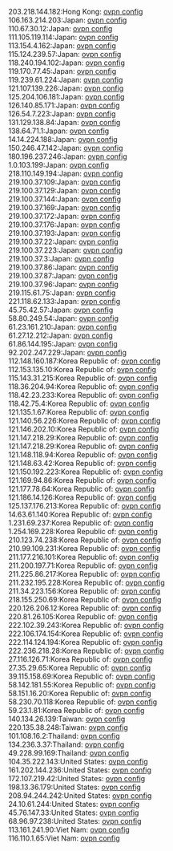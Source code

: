 203.218.144.182:Hong Kong: [ovpn config](vpn/203_218_144_182.ovpn)  
106.163.214.203:Japan: [ovpn config](vpn/106_163_214_203.ovpn)  
110.67.30.12:Japan: [ovpn config](vpn/110_67_30_12.ovpn)  
111.105.119.114:Japan: [ovpn config](vpn/111_105_119_114.ovpn)  
113.154.4.162:Japan: [ovpn config](vpn/113_154_4_162.ovpn)  
115.124.239.57:Japan: [ovpn config](vpn/115_124_239_57.ovpn)  
118.240.194.102:Japan: [ovpn config](vpn/118_240_194_102.ovpn)  
119.170.77.45:Japan: [ovpn config](vpn/119_170_77_45.ovpn)  
119.239.61.224:Japan: [ovpn config](vpn/119_239_61_224.ovpn)  
121.107.139.226:Japan: [ovpn config](vpn/121_107_139_226.ovpn)  
125.204.106.181:Japan: [ovpn config](vpn/125_204_106_181.ovpn)  
126.140.85.171:Japan: [ovpn config](vpn/126_140_85_171.ovpn)  
126.54.7.223:Japan: [ovpn config](vpn/126_54_7_223.ovpn)  
131.129.138.84:Japan: [ovpn config](vpn/131_129_138_84.ovpn)  
138.64.71.1:Japan: [ovpn config](vpn/138_64_71_1.ovpn)  
14.14.224.188:Japan: [ovpn config](vpn/14_14_224_188.ovpn)  
150.246.47.142:Japan: [ovpn config](vpn/150_246_47_142.ovpn)  
180.196.237.246:Japan: [ovpn config](vpn/180_196_237_246.ovpn)  
1.0.103.199:Japan: [ovpn config](vpn/1_0_103_199.ovpn)  
218.110.149.194:Japan: [ovpn config](vpn/218_110_149_194.ovpn)  
219.100.37.109:Japan: [ovpn config](vpn/219_100_37_109.ovpn)  
219.100.37.129:Japan: [ovpn config](vpn/219_100_37_129.ovpn)  
219.100.37.144:Japan: [ovpn config](vpn/219_100_37_144.ovpn)  
219.100.37.169:Japan: [ovpn config](vpn/219_100_37_169.ovpn)  
219.100.37.172:Japan: [ovpn config](vpn/219_100_37_172.ovpn)  
219.100.37.176:Japan: [ovpn config](vpn/219_100_37_176.ovpn)  
219.100.37.193:Japan: [ovpn config](vpn/219_100_37_193.ovpn)  
219.100.37.22:Japan: [ovpn config](vpn/219_100_37_22.ovpn)  
219.100.37.223:Japan: [ovpn config](vpn/219_100_37_223.ovpn)  
219.100.37.3:Japan: [ovpn config](vpn/219_100_37_3.ovpn)  
219.100.37.86:Japan: [ovpn config](vpn/219_100_37_86.ovpn)  
219.100.37.87:Japan: [ovpn config](vpn/219_100_37_87.ovpn)  
219.100.37.96:Japan: [ovpn config](vpn/219_100_37_96.ovpn)  
219.115.61.75:Japan: [ovpn config](vpn/219_115_61_75.ovpn)  
221.118.62.133:Japan: [ovpn config](vpn/221_118_62_133.ovpn)  
45.75.42.57:Japan: [ovpn config](vpn/45_75_42_57.ovpn)  
58.80.249.54:Japan: [ovpn config](vpn/58_80_249_54.ovpn)  
61.23.161.210:Japan: [ovpn config](vpn/61_23_161_210.ovpn)  
61.27.12.212:Japan: [ovpn config](vpn/61_27_12_212.ovpn)  
61.86.144.195:Japan: [ovpn config](vpn/61_86_144_195.ovpn)  
92.202.247.229:Japan: [ovpn config](vpn/92_202_247_229.ovpn)  
112.148.160.187:Korea Republic of: [ovpn config](vpn/112_148_160_187.ovpn)  
112.153.135.10:Korea Republic of: [ovpn config](vpn/112_153_135_10.ovpn)  
115.143.31.215:Korea Republic of: [ovpn config](vpn/115_143_31_215.ovpn)  
118.36.204.94:Korea Republic of: [ovpn config](vpn/118_36_204_94.ovpn)  
118.42.23.233:Korea Republic of: [ovpn config](vpn/118_42_23_233.ovpn)  
118.42.75.4:Korea Republic of: [ovpn config](vpn/118_42_75_4.ovpn)  
121.135.1.67:Korea Republic of: [ovpn config](vpn/121_135_1_67.ovpn)  
121.140.56.226:Korea Republic of: [ovpn config](vpn/121_140_56_226.ovpn)  
121.146.202.10:Korea Republic of: [ovpn config](vpn/121_146_202_10.ovpn)  
121.147.218.29:Korea Republic of: [ovpn config](vpn/121_147_218_29.ovpn)  
121.147.218.29:Korea Republic of: [ovpn config](vpn/121_147_218_29.ovpn)  
121.148.118.94:Korea Republic of: [ovpn config](vpn/121_148_118_94.ovpn)  
121.148.63.42:Korea Republic of: [ovpn config](vpn/121_148_63_42.ovpn)  
121.150.192.223:Korea Republic of: [ovpn config](vpn/121_150_192_223.ovpn)  
121.169.94.86:Korea Republic of: [ovpn config](vpn/121_169_94_86.ovpn)  
121.177.78.64:Korea Republic of: [ovpn config](vpn/121_177_78_64.ovpn)  
121.186.14.126:Korea Republic of: [ovpn config](vpn/121_186_14_126.ovpn)  
125.137.176.213:Korea Republic of: [ovpn config](vpn/125_137_176_213.ovpn)  
14.63.61.140:Korea Republic of: [ovpn config](vpn/14_63_61_140.ovpn)  
1.231.69.237:Korea Republic of: [ovpn config](vpn/1_231_69_237.ovpn)  
1.254.169.228:Korea Republic of: [ovpn config](vpn/1_254_169_228.ovpn)  
210.123.74.238:Korea Republic of: [ovpn config](vpn/210_123_74_238.ovpn)  
210.99.109.231:Korea Republic of: [ovpn config](vpn/210_99_109_231.ovpn)  
211.177.216.101:Korea Republic of: [ovpn config](vpn/211_177_216_101.ovpn)  
211.200.197.71:Korea Republic of: [ovpn config](vpn/211_200_197_71.ovpn)  
211.225.86.217:Korea Republic of: [ovpn config](vpn/211_225_86_217.ovpn)  
211.232.195.228:Korea Republic of: [ovpn config](vpn/211_232_195_228.ovpn)  
211.34.223.156:Korea Republic of: [ovpn config](vpn/211_34_223_156.ovpn)  
218.155.250.69:Korea Republic of: [ovpn config](vpn/218_155_250_69.ovpn)  
220.126.206.12:Korea Republic of: [ovpn config](vpn/220_126_206_12.ovpn)  
220.81.26.105:Korea Republic of: [ovpn config](vpn/220_81_26_105.ovpn)  
222.102.39.243:Korea Republic of: [ovpn config](vpn/222_102_39_243.ovpn)  
222.106.174.154:Korea Republic of: [ovpn config](vpn/222_106_174_154.ovpn)  
222.114.124.194:Korea Republic of: [ovpn config](vpn/222_114_124_194.ovpn)  
222.236.218.28:Korea Republic of: [ovpn config](vpn/222_236_218_28.ovpn)  
27.116.126.71:Korea Republic of: [ovpn config](vpn/27_116_126_71.ovpn)  
27.35.29.65:Korea Republic of: [ovpn config](vpn/27_35_29_65.ovpn)  
39.115.158.69:Korea Republic of: [ovpn config](vpn/39_115_158_69.ovpn)  
58.142.181.55:Korea Republic of: [ovpn config](vpn/58_142_181_55.ovpn)  
58.151.16.20:Korea Republic of: [ovpn config](vpn/58_151_16_20.ovpn)  
58.230.70.118:Korea Republic of: [ovpn config](vpn/58_230_70_118.ovpn)  
59.23.1.81:Korea Republic of: [ovpn config](vpn/59_23_1_81.ovpn)  
140.134.26.139:Taiwan: [ovpn config](vpn/140_134_26_139.ovpn)  
220.135.38.248:Taiwan: [ovpn config](vpn/220_135_38_248.ovpn)  
101.108.16.2:Thailand: [ovpn config](vpn/101_108_16_2.ovpn)  
134.236.3.37:Thailand: [ovpn config](vpn/134_236_3_37.ovpn)  
49.228.99.169:Thailand: [ovpn config](vpn/49_228_99_169.ovpn)  
104.35.222.143:United States: [ovpn config](vpn/104_35_222_143.ovpn)  
161.202.144.236:United States: [ovpn config](vpn/161_202_144_236.ovpn)  
172.107.219.42:United States: [ovpn config](vpn/172_107_219_42.ovpn)  
198.13.36.179:United States: [ovpn config](vpn/198_13_36_179.ovpn)  
208.94.244.242:United States: [ovpn config](vpn/208_94_244_242.ovpn)  
24.10.61.244:United States: [ovpn config](vpn/24_10_61_244.ovpn)  
45.76.147.33:United States: [ovpn config](vpn/45_76_147_33.ovpn)  
68.96.97.238:United States: [ovpn config](vpn/68_96_97_238.ovpn)  
113.161.241.90:Viet Nam: [ovpn config](vpn/113_161_241_90.ovpn)  
116.110.1.65:Viet Nam: [ovpn config](vpn/116_110_1_65.ovpn)  
